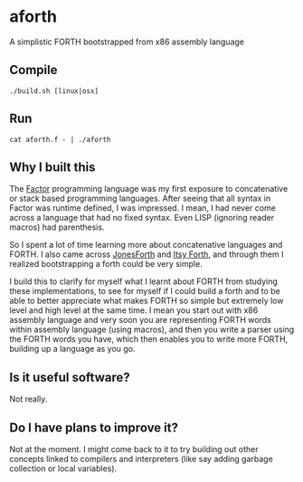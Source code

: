 # aforth
A simplistic FORTH bootstrapped from x86 assembly language

## Compile
    ./build.sh [linux|osx]
    
## Run
    cat aforth.f - | ./aforth

## Why I built this
The [Factor][0] programming language was my first exposure to concatenative or
stack based programming languages. After seeing that all syntax in Factor was
runtime defined, I was impressed. I mean, I had never come across a language
that had no fixed syntax. Even LISP (ignoring reader macros) had parenthesis.

So I spent a lot of time learning more about concatenative languages and FORTH.
I also came across [JonesForth][1] and [Itsy Forth][2], and through them I
realized bootstrapping a forth could be very simple.

I build this to clarify for myself what I learnt about FORTH from studying these
implementations, to see for myself if I could build a forth and to be able to
better appreciate what makes FORTH so simple but extremely low level and high
level at the same time. I mean you start out with x86 assembly language and very
soon you are representing FORTH words within assembly language (using macros),
and then you write a parser using the FORTH words you have, which then enables
you to write more FORTH, building up a language as you go.

## Is it useful software?
Not really.

## Do I have plans to improve it?
Not at the moment. I might come back to it to try building out other concepts
linked to compilers and interpreters (like say adding garbage collection or local
variables).

[0]: https://factorcode.org
[1]: https://github.com/AlexandreAbreu/jonesforth
[2]: http://www.retroprogramming.com/2012/06/itsy-forth-compiler.html
